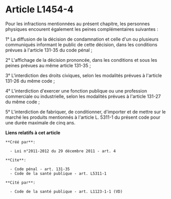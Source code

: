 # Article L1454-4

Pour les infractions mentionnées au présent chapitre, les personnes physiques encourent également les peines complémentaires
suivantes : 

1° La diffusion de la décision de condamnation et celle d'un ou plusieurs communiqués informant le public de cette décision,
dans les conditions prévues à l'article 131-35 du code pénal ; 

2° L'affichage de la décision prononcée, dans les conditions et sous les peines prévues au même article 131-35 ; 

3° L'interdiction des droits civiques, selon les modalités prévues à l'article 131-26 du même code ; 

4° L'interdiction d'exercer une fonction publique ou une profession commerciale ou industrielle, selon les modalités prévues
à l'article 131-27 du même code ; 

5° L'interdiction de fabriquer, de conditionner, d'importer et de mettre sur le marché les produits mentionnés à l'article L.
5311-1 du présent code pour une durée maximale de cinq ans.

**Liens relatifs à cet article**

	**Créé par**:

	  - Loi n°2011-2012 du 29 décembre 2011 - art. 4

	**Cite**:

	  - Code pénal - art. 131-35
	  - Code de la santé publique - art. L5311-1

	**Cité par**:

	  - Code de la santé publique - art. L1123-1-1 (VD)
